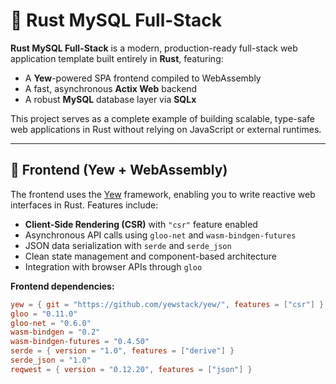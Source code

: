 # 🚀 Rust MySQL Full-Stack

**Rust MySQL Full-Stack** is a modern, production-ready full-stack web application template built entirely in **Rust**, featuring:

- A **Yew**-powered SPA frontend compiled to WebAssembly
- A fast, asynchronous **Actix Web** backend
- A robust **MySQL** database layer via **SQLx**

This project serves as a complete example of building scalable, type-safe web applications in Rust without relying on JavaScript or external runtimes.

---

## 🧩 Frontend (Yew + WebAssembly)

The frontend uses the [Yew](https://github.com/yewstack/yew) framework, enabling you to write reactive web interfaces in Rust. Features include:

- **Client-Side Rendering (CSR)** with `"csr"` feature enabled
- Asynchronous API calls using `gloo-net` and `wasm-bindgen-futures`
- JSON data serialization with `serde` and `serde_json`
- Clean state management and component-based architecture
- Integration with browser APIs through `gloo`

**Frontend dependencies:**

```toml
yew = { git = "https://github.com/yewstack/yew/", features = ["csr"] }
gloo = "0.11.0"
gloo-net = "0.6.0"
wasm-bindgen = "0.2"
wasm-bindgen-futures = "0.4.50"
serde = { version = "1.0", features = ["derive"] }
serde_json = "1.0"
reqwest = { version = "0.12.20", features = ["json"] }
